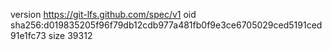 version https://git-lfs.github.com/spec/v1
oid sha256:d019835205f96f79db12cdb977a481fb0f9e3ce6705029ced5191ced91e1fc73
size 39312

